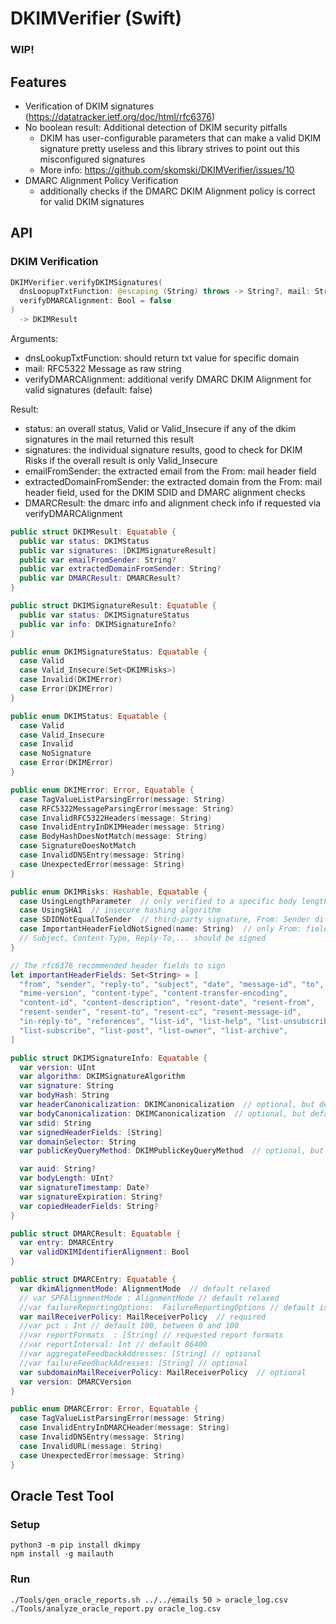 # DKIMVerifier (Swift)

### WIP!

## Features

* Verification of DKIM signatures (https://datatracker.ietf.org/doc/html/rfc6376)
* No boolean result: Additional detection of DKIM security pitfalls
  * DKIM has user-configurable parameters that can make a valid DKIM signature pretty useless and this library strives to point out this misconfigured signatures
  * More info: https://github.com/skomski/DKIMVerifier/issues/10
* DMARC Alignment Policy Verification
  * additionally checks if the DMARC DKIM Alignment policy is correct for valid DKIM signatures

## API

###  DKIM Verification

```swift
DKIMVerifier.verifyDKIMSignatures(
  dnsLoopupTxtFunction: @escaping (String) throws -> String?, mail: String,
  verifyDMARCAlignment: Bool = false
)
  -> DKIMResult
```

Arguments:
* dnsLookupTxtFunction: should return txt value for specific domain
* mail: RFC5322 Message as raw string
* verifyDMARCAlignment: additional verify DMARC DKIM Alignment for valid signatures (default: false)

Result:
* status: an overall status, Valid or Valid_Insecure if any of the dkim signatures in the mail returned this result
* signatures: the individual signature results, good to check for DKIM Risks if the overall result is only Valid_Insecure
* emailFromSender: the extracted email from the From: mail header field
* extractedDomainFromSender: the extracted domain from the From: mail header field, used for the DKIM SDID and DMARC alignment checks 
* DMARCResult: the dmarc info and alignment check info if requested via verifyDMARCAlignment

```swift
public struct DKIMResult: Equatable {
  public var status: DKIMStatus
  public var signatures: [DKIMSignatureResult]
  public var emailFromSender: String?
  public var extractedDomainFromSender: String?
  public var DMARCResult: DMARCResult?
}

public struct DKIMSignatureResult: Equatable {
  public var status: DKIMSignatureStatus
  public var info: DKIMSignatureInfo?
}

public enum DKIMSignatureStatus: Equatable {
  case Valid
  case Valid_Insecure(Set<DKIMRisks>)
  case Invalid(DKIMError)
  case Error(DKIMError)
}

public enum DKIMStatus: Equatable {
  case Valid
  case Valid_Insecure
  case Invalid
  case NoSignature
  case Error(DKIMError)
}

public enum DKIMError: Error, Equatable {
  case TagValueListParsingError(message: String)
  case RFC5322MessageParsingError(message: String)
  case InvalidRFC5322Headers(message: String)
  case InvalidEntryInDKIMHeader(message: String)
  case BodyHashDoesNotMatch(message: String)
  case SignatureDoesNotMatch
  case InvalidDNSEntry(message: String)
  case UnexpectedError(message: String)
}

public enum DKIMRisks: Hashable, Equatable {
  case UsingLengthParameter  // only verified to a specific body length
  case UsingSHA1  // insecure hashing algorithm
  case SDIDNotEqualToSender  // third-party signature, From: Sender different to DKIM Domain
  case ImportantHeaderFieldNotSigned(name: String)  // only From: field required, but more fields are better else manipulation possible
  // Subject, Content-Type, Reply-To,... should be signed
}

// The rfc6376 recommended header fields to sign
let importantHeaderFields: Set<String> = [
  "from", "sender", "reply-to", "subject", "date", "message-id", "to", "cc",
  "mime-version", "content-type", "content-transfer-encoding",
  "content-id", "content-description", "resent-date", "resent-from",
  "resent-sender", "resent-to", "resent-cc", "resent-message-id",
  "in-reply-to", "references", "list-id", "list-help", "list-unsubscribe",
  "list-subscribe", "list-post", "list-owner", "list-archive",
]

public struct DKIMSignatureInfo: Equatable {
  var version: UInt
  var algorithm: DKIMSignatureAlgorithm
  var signature: String
  var bodyHash: String
  var headerCanonicalization: DKIMCanonicalization  // optional, but default simple
  var bodyCanonicalization: DKIMCanonicalization  // optional, but default simple
  var sdid: String
  var signedHeaderFields: [String]
  var domainSelector: String
  var publicKeyQueryMethod: DKIMPublicKeyQueryMethod  // optional, but default dns/txt

  var auid: String?
  var bodyLength: UInt?
  var signatureTimestamp: Date?
  var signatureExpiration: String?
  var copiedHeaderFields: String?
}

public struct DMARCResult: Equatable {
  var entry: DMARCEntry
  var validDKIMIdentifierAlignment: Bool
}

public struct DMARCEntry: Equatable {
  var dkimAlignmentMode: AlignmentMode  // default relaxed
  // var SPFAlignmentMode : AlignmentMode // default relaxed
  //var failureReportingOptions:  FailureReportingOptions // default is AllFail
  var mailReceiverPolicy: MailReceiverPolicy  // required
  //var pct : Int // default 100, between 0 and 100
  //var reportFormats  : [String] // requested report formats
  //var reportInterval: Int // default 86400
  //var aggregateFeedbackAddresses: [String] // optional
  //var failureFeedbackAdresses: [String] // optional
  var subdomainMailReceiverPolicy: MailReceiverPolicy  // optional
  var version: DMARCVersion
}

public enum DMARCError: Error, Equatable {
  case TagValueListParsingError(message: String)
  case InvalidEntryInDMARCHeader(message: String)
  case InvalidDNSEntry(message: String)
  case InvalidURL(message: String)
  case UnexpectedError(message: String)
}
```

## Oracle Test Tool

### Setup

```
python3 -m pip install dkimpy
npm install -g mailauth
```

### Run

```
./Tools/gen_oracle_reports.sh ../../emails 50 > oracle_log.csv
./Tools/analyze_oracle_report.py oracle_log.csv
```

